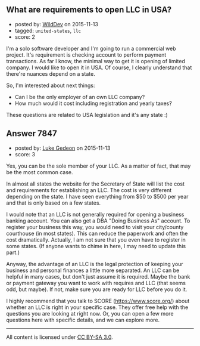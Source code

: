 ## What are requirements to open LLC in USA?

- posted by: [WildDev](https://stackexchange.com/users/3620043/wilddev) on 2015-11-13
- tagged: `united-states`, `llc`
- score: 2

I'm a solo software developer and I'm going to run a commercial web project. It's requirement is checking account to perform payment transactions. As far I know, the minimal way to get it is opening of limited company. I would like to open it in USA. Of course, I clearly understand that there're nuances depend on a state.

So, I'm interested about next things:

 - Can I be the only employer of an own LLC company?
 - How much would it cost including registration and yearly taxes?

These questions are related to USA legislation and it's any state :)


## Answer 7847

- posted by: [Luke Gedeon](https://stackexchange.com/users/1119600/luke-gedeon) on 2015-11-13
- score: 3

Yes, you can be the sole member of your LLC. As a matter of fact, that may be the most common case.

In almost all states the website for the Secretary of State will list the cost and requirements for establishing an LLC. The cost is very different depending on the state. I have seen everything from $50 to $500 per year and that is only based on a few states.

I would note that an LLC is not generally required for opening a business banking account. You can also get a DBA "Doing Business As" account. To register your business this way, you would need to visit your city/county courthouse (in most states). This can reduce the paperwork and often the cost dramatically. Actually, I am not sure that you even have to register in some states. (If anyone wants to chime in here, I may need to update this part.)

Anyway, the advantage of an LLC is the legal protection of keeping your business and personal finances a little more separated. An LLC can be helpful in many cases, but don't just assume it is required. Maybe the bank or payment gateway you want to work with requires and LLC (that seems odd, but maybe). If not, make sure you are ready for LLC before you do it.

I highly recommend that you talk to SCORE (https://www.score.org/) about whether an LLC is right in your specific case. They offer free help with the questions you are looking at right now. Or, you can open a few more questions here with specific details, and we can explore more.



---

All content is licensed under [CC BY-SA 3.0](https://creativecommons.org/licenses/by-sa/3.0/).
